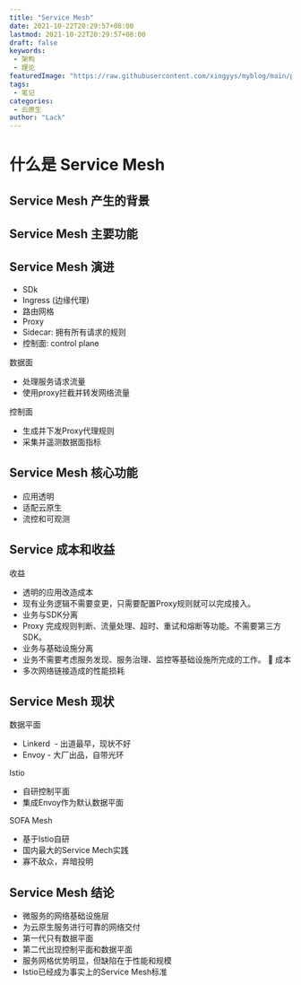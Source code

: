 ```yaml
---
title: "Service Mesh"
date: 2021-10-22T20:29:57+08:00
lastmod: 2021-10-22T20:29:57+08:00
draft: false
keywords: 
 - 架构
 - 理论
featuredImage: "https://raw.githubusercontent.com/xingyys/myblog/main/posts/images/20210926200427.png"
tags: 
 - 笔记
categories: 
 - 云原生
author: "Lack"
---
```


# 什么是 Service Mesh

## Service Mesh 产生的背景

## Service Mesh 主要功能

## Service Mesh 演进
- SDk
- Ingress (边缘代理)
- 路由网格
- Proxy
- Sidecar: 拥有所有请求的规则
- 控制面: control plane

数据面
- 处理服务请求流量
- 使用proxy拦截并转发网络流量

控制面
- 生成并下发Proxy代理规则
- 采集并遥测数据面指标

## Service Mesh 核心功能
- 应用透明
- 适配云原生
- 流控和可观测

## Service 成本和收益
收益
- 透明的应用改造成本
- 现有业务逻辑不需要变更，只需要配置Proxy规则就可以完成接入。
- 业务与SDK分离
- Proxy 完成规则判断、流量处理、超时、重试和熔断等功能。不需要第三方SDK。
- 业务与基础设施分离
- 业务不需要考虑服务发现、服务治理、监控等基础设施所完成的工作。

成本
- 多次网络链接造成的性能损耗

## Service Mesh 现状
数据平面
- Linkerd  - 出道最早，现状不好
- Envoy - 大厂出品，自带光环

Istio
- 自研控制平面
- 集成Envoy作为默认数据平面

SOFA Mesh
- 基于Istio自研
- 国内最大的Service Mech实践
- 寡不敌众，弃暗投明

## Service Mesh 结论
- 微服务的网络基础设施层
- 为云原生服务进行可靠的网络交付
- 第一代只有数据平面
- 第二代出现控制平面和数据平面
- 服务网格优势明显，但缺陷在于性能和规模
- Istio已经成为事实上的Service Mesh标准



